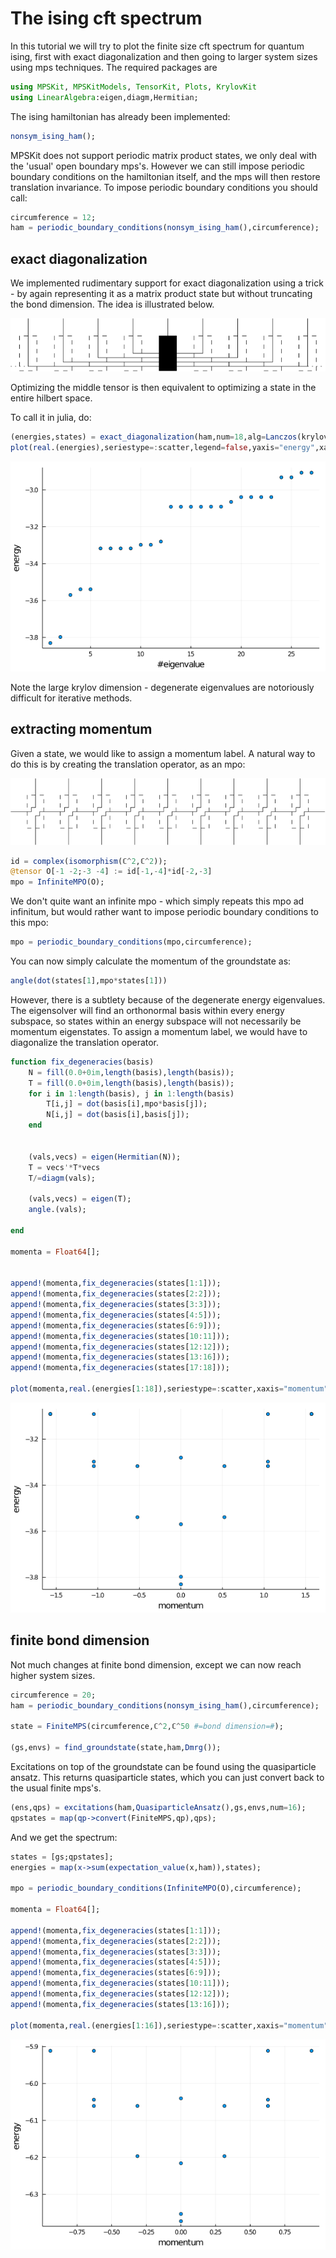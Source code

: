 # The ising cft spectrum

In this tutorial we will try to plot the finite size cft spectrum for quantum ising, first with exact diagonalization and then going to larger system sizes using mps techniques. The required packages are

```julia
using MPSKit, MPSKitModels, TensorKit, Plots, KrylovKit
using LinearAlgebra:eigen,diagm,Hermitian;
```

The ising hamiltonian has already been implemented:
```julia
nonsym_ising_ham();
```

MPSKit does not support periodic matrix product states, we only deal with the 'usual' open boundary mps's. However we can still impose periodic boundary conditions on the hamiltonian itself, and the mps will then restore translation invariance. To impose periodic boundary conditions you should call:

```julia
circumference = 12;
ham = periodic_boundary_conditions(nonsym_ising_ham(),circumference);
```
## exact diagonalization

We implemented rudimentary support for exact diagonalization using a trick - by again representing it as a matrix product state but without truncating the bond dimension. The idea is illustrated below.

![](ed_diagram.png)

Optimizing the middle tensor is then equivalent to optimizing a state in the entire hilbert space.

To call it in julia, do:
```julia
(energies,states) = exact_diagonalization(ham,num=18,alg=Lanczos(krylovdim=200));
plot(real.(energies),seriestype=:scatter,legend=false,yaxis="energy",xaxis="#eigenvalue")
```

![](ising_cft_en.png)

Note the large krylov dimension - degenerate eigenvalues are notoriously difficult for iterative methods.

## extracting momentum

Given a state, we would like to assign a momentum label. A natural way to do this is by creating the translation operator, as an mpo:

![](translation_mpo.png)

```julia
id = complex(isomorphism(ℂ^2,ℂ^2));
@tensor O[-1 -2;-3 -4] := id[-1,-4]*id[-2,-3]
mpo = InfiniteMPO(O);
```

We don't quite want an infinite mpo - which simply repeats this mpo ad infinitum, but would rather want to impose periodic boundary conditions to this mpo:

```julia
mpo = periodic_boundary_conditions(mpo,circumference);
```

You can now simply calculate the momentum of the groundstate as:
```julia
angle(dot(states[1],mpo*states[1]))
```

However, there is a subtlety because of the degenerate energy eigenvalues. The eigensolver will find an orthonormal basis within every energy subspace, so states within an energy subspace will not necessarily be momentum eigenstates. To assign a momentum label, we would have to diagonalize the translation operator.

```julia
function fix_degeneracies(basis)
    N = fill(0.0+0im,length(basis),length(basis));
    T = fill(0.0+0im,length(basis),length(basis));
    for i in 1:length(basis), j in 1:length(basis)
        T[i,j] = dot(basis[i],mpo*basis[j]);
        N[i,j] = dot(basis[i],basis[j]);
    end


    (vals,vecs) = eigen(Hermitian(N));
    T = vecs'*T*vecs
    T/=diagm(vals);

    (vals,vecs) = eigen(T);
    angle.(vals);

end

momenta = Float64[];


append!(momenta,fix_degeneracies(states[1:1]));
append!(momenta,fix_degeneracies(states[2:2]));
append!(momenta,fix_degeneracies(states[3:3]));
append!(momenta,fix_degeneracies(states[4:5]));
append!(momenta,fix_degeneracies(states[6:9]));
append!(momenta,fix_degeneracies(states[10:11]));
append!(momenta,fix_degeneracies(states[12:12]));
append!(momenta,fix_degeneracies(states[13:16]));
append!(momenta,fix_degeneracies(states[17:18]));

plot(momenta,real.(energies[1:18]),seriestype=:scatter,xaxis="momentum",yaxis="energy",legend=false)
```

![](ed_spectrum.png)

## finite bond dimension

Not much changes at finite bond dimension, except we can now reach higher system sizes.

```julia
circumference = 20;
ham = periodic_boundary_conditions(nonsym_ising_ham(),circumference);

state = FiniteMPS(circumference,ℂ^2,ℂ^50 #=bond dimension=#);

(gs,envs) = find_groundstate(state,ham,Dmrg());
```

Excitations on top of the groundstate can be found using the quasiparticle ansatz. This returns quasiparticle states, which you can just convert back to the usual finite mps's.

```julia
(ens,qps) = excitations(ham,QuasiparticleAnsatz(),gs,envs,num=16);
qpstates = map(qp->convert(FiniteMPS,qp),qps);
```

And we get the spectrum:

```julia
states = [gs;qpstates];
energies = map(x->sum(expectation_value(x,ham)),states);

mpo = periodic_boundary_conditions(InfiniteMPO(O),circumference);

momenta = Float64[];

append!(momenta,fix_degeneracies(states[1:1]));
append!(momenta,fix_degeneracies(states[2:2]));
append!(momenta,fix_degeneracies(states[3:3]));
append!(momenta,fix_degeneracies(states[4:5]));
append!(momenta,fix_degeneracies(states[6:9]));
append!(momenta,fix_degeneracies(states[10:11]));
append!(momenta,fix_degeneracies(states[12:12]));
append!(momenta,fix_degeneracies(states[13:16]));

plot(momenta,real.(energies[1:16]),seriestype=:scatter,xaxis="momentum",yaxis="energy",legend=false)
```

![](qp_spectrum.png)
